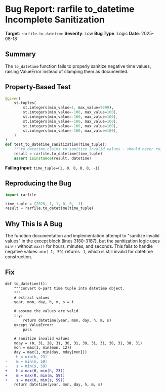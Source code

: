 # Bug Report: rarfile to_datetime Incomplete Sanitization

**Target**: `rarfile.to_datetime`
**Severity**: Low
**Bug Type**: Logic
**Date**: 2025-08-18

## Summary

The `to_datetime` function fails to properly sanitize negative time values, raising ValueError instead of clamping them as documented.

## Property-Based Test

```python
@given(
    st.tuples(
        st.integers(min_value=1, max_value=9999),
        st.integers(min_value=-100, max_value=100),
        st.integers(min_value=-100, max_value=100),
        st.integers(min_value=-100, max_value=100),
        st.integers(min_value=-100, max_value=100),
        st.integers(min_value=-100, max_value=100),
    )
)
def test_to_datetime_sanitization(time_tuple):
    """to_datetime claims to sanitize invalid values - should never raise exception."""
    result = rarfile.to_datetime(time_tuple)
    assert isinstance(result, datetime)
```

**Failing input**: `time_tuple=(1, 0, 0, 0, 0, -1)`

## Reproducing the Bug

```python
import rarfile

time_tuple = (2020, 1, 1, 0, 0, -1)
result = rarfile.to_datetime(time_tuple)
```

## Why This Is A Bug

The function documentation and implementation attempt to "sanitize invalid values" in the except block (lines 3180-3187), but the sanitization logic uses `min()` without `max()` for hours, minutes, and seconds. This fails to handle negative values: `min(-1, 59)` returns `-1`, which is still invalid for datetime construction.

## Fix

```diff
def to_datetime(t):
    """Convert 6-part time tuple into datetime object.
    """
    # extract values
    year, mon, day, h, m, s = t

    # assume the values are valid
    try:
        return datetime(year, mon, day, h, m, s)
    except ValueError:
        pass

    # sanitize invalid values
    mday = (0, 31, 28, 31, 30, 31, 30, 31, 31, 30, 31, 30, 31)
    mon = max(1, min(mon, 12))
    day = max(1, min(day, mday[mon]))
-    h = min(h, 23)
-    m = min(m, 59)
-    s = min(s, 59)
+    h = max(0, min(h, 23))
+    m = max(0, min(m, 59))
+    s = max(0, min(s, 59))
    return datetime(year, mon, day, h, m, s)
```